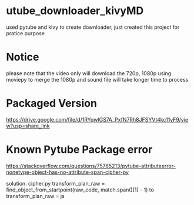 # utube_downloader_kivyMD
used pytube and kivy to create downloader, just created this project for pratice purpose

# Notice
please note that the video only will download the 720p,
1080p using moviepy to merge the 1080p and sound file will take longer time to process

# Packaged Version

https://drive.google.com/file/d/1RYqwlGS7A_PxfN7Rh8JFSYVt4kc11yF9/view?usp=share_link

# Known Pytube Package error


https://stackoverflow.com/questions/75765213/pytube-attributeerror-nonetype-object-has-no-attribute-span-cipher-py

solution. cipher.py
transform_plan_raw = find_object_from_startpoint(raw_code, match.span()[1] - 1)
to
transform_plan_raw = js


